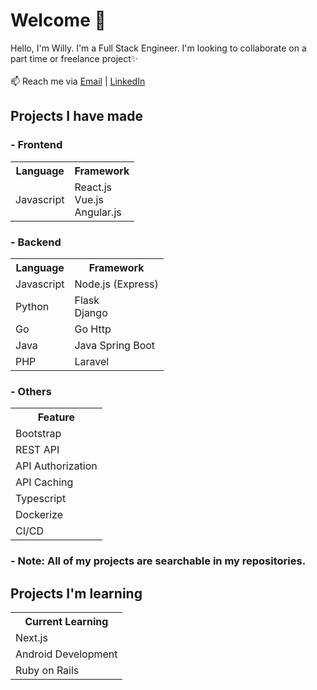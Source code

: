 # Welcome 👋 
Hello, I'm Willy. I'm a Full Stack Engineer. I'm looking to collaborate on a part time or freelance project✨
<br><br>
📫 Reach me via <a href="mailto:13520160@std.stei.itb.ac.id">Email</a> | <a href="https://www.linkedin.com/in/willywilsen/">LinkedIn</a>

## Projects I have made
### - Frontend
<table>
  <tr>
    <th>Language</th>
    <th>Framework</th>
  </tr>
  <tr>
    <td>Javascript</td>
    <td>React.js
      <br>Vue.js
      <br>Angular.js</td>
  </tr>
</table>

### - Backend
<table>
  <tr>
    <th>Language</th>
    <th>Framework</th>
  </tr>
  <tr>
    <td>Javascript</td>
    <td>Node.js (Express)</td>
  </tr>
  <tr>
    <td>Python</td>
    <td>Flask
      <br>Django</td>
  </tr>
  <tr>
    <td>Go</td>
    <td>Go Http</td>
  </tr>
  <tr>
    <td>Java</td>
    <td>Java Spring Boot</td>
  </tr>
  <tr>
    <td>PHP</td>
    <td>Laravel</td>
  </tr>
</table>

### - Others
<table>
  <tr>
    <th>Feature</th>
  </tr>
  <tr>
    <td>Bootstrap</td>
  </tr>
  <tr>
    <td>REST API</td>
  </tr>
  <tr>
    <td>API Authorization</td>
  </tr>
  <tr>
    <td>API Caching</td>
  </tr>
  <tr>
    <td>Typescript</td>
  </tr>
  <tr>
    <td>Dockerize</td>
  </tr>
  <tr>
    <td>CI/CD</td>
  </tr>
</table>

### - Note: All of my projects are searchable in my repositories.

## Projects I'm learning
<table>
  <tr>
    <th>Current Learning</th>
  </tr>
  <tr>
    <td>Next.js</td>
  </tr>
  <tr>
    <td>Android Development</td>
  </tr>
  <tr>
    <td>Ruby on Rails</td>
  </tr>
</table>

<!---
TubesForLyfe/TubesForLyfe is a ✨ special ✨ repository because its `README.md` (this file) appears on your GitHub profile.
You can click the Preview link to take a look at your changes.
--->
